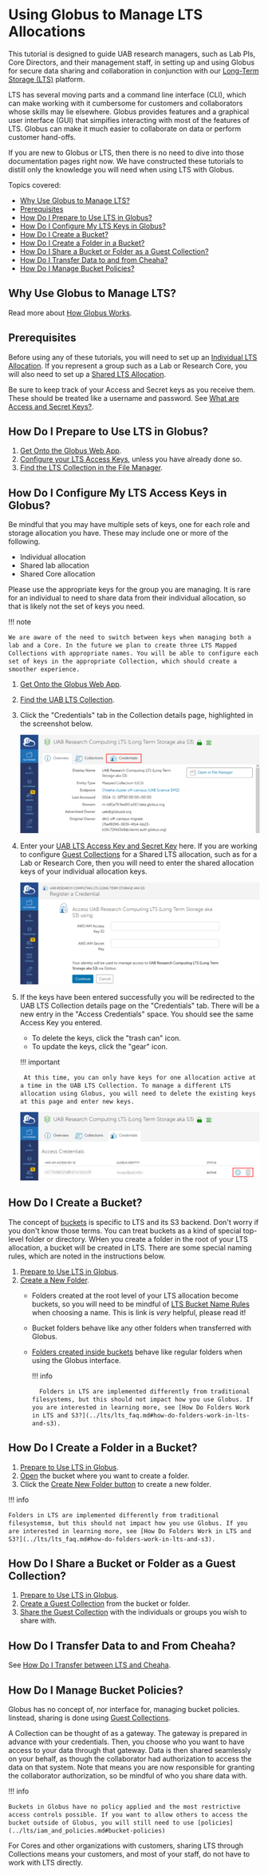 # Using Globus to Manage LTS Allocations

This tutorial is designed to guide UAB research managers, such as Lab PIs, Core Directors, and their management staff, in setting up and using Globus for secure data sharing and collaboration in conjunction with our [Long-Term Storage (LTS)](../lts/index.md) platform.

LTS has several moving parts and a command line interface (CLI), which can make working with it cumbersome for customers and collaborators whose skills may lie elsewhere. Globus provides features and a graphical user interface (GUI) that simpifies interacting with most of the features of LTS. Globus can make it much easier to collaborate on data or perform customer hand-offs.

If you are new to Globus or LTS, then there is no need to dive into those documentation pages right now. We have constructed these tutorials to distill only the knowledge you will need when using LTS with Globus.

Topics covered:

- [Why Use Globus to Manage LTS?](#why-use-globus-to-manage-lts)
- [Prerequisites](#prerequisites)
- [How Do I Prepare to Use LTS in Globus?](#how-do-i-prepare-to-use-lts-in-globus)
- [How Do I Configure My LTS Keys in Globus?](#how-do-i-configure-my-lts-access-keys-in-globus)
- [How Do I Create a Bucket?](#how-do-i-create-a-bucket)
- [How Do I Create a Folder in a Bucket?](#how-do-i-create-a-folder-in-a-bucket)
- [How Do I Share a Bucket or Folder as a Guest Collection?](#how-do-i-share-a-bucket-or-folder-as-a-guest-collection)
- [How Do I Transfer Data to and from Cheaha?](#how-do-i-transfer-data-to-and-from-cheaha)
- [How Do I Manage Bucket Policies?](#how-do-i-manage-bucket-policies)

## Why Use Globus to Manage LTS?

Read more about [How Globus Works](../transfer/tutorial/globus_organization_tutorial.md#how-does-globus-work).

## Prerequisites

Before using any of these tutorials, you will need to set up an [Individual LTS Allocation](../index.md#how-do-i-request-individual-long-term-storage). If you represent a group such as a Lab or Research Core, you will also need to set up a [Shared LTS Allocation](../index.md#how-do-i-request-shared-storage).

Be sure to keep track of your Access and Secret keys as you receive them. These should be treated like a username and password. See [What are Access and Secret Keys?](../lts/lts_faq.md#what-are-access-and-secret-keys).

## How Do I Prepare to Use LTS in Globus?

1. [Get Onto the Globus Web App](../transfer/tutorial/globus_individual_tutorial.md#how-do-i-get-onto-the-globus-web-app).
1. [Configure your LTS Access Keys](#how-do-i-configure-my-lts-access-keys-in-globus), unless you have already done so.
1. [Find the LTS Collection in the File Manager](../transfer/tutorial/globus_individual_tutorial.md#how-do-i-find-uab-storage-mapped-collections).

## How Do I Configure My LTS Access Keys in Globus?

Be mindful that you may have multiple sets of keys, one for each role and storage allocation you have. These may include one or more of the following.

- Individual allocation
- Shared lab allocation
- Shared Core allocation

Please use the appropriate keys for the group you are managing. It is rare for an individual to need to share data from their individual allocation, so that is likely not the set of keys you need.

<!-- markdownlint-disable MD046 -->
!!! note

    We are aware of the need to switch between keys when managing both a lab and a Core. In the future we plan to create three LTS Mapped Collections with appropriate names. You will be able to configure each set of keys in the appropriate Collection, which should create a smoother experience.
<!-- markdownlint-enable MD046 -->

1. [Get Onto the Globus Web App](../transfer/tutorial/globus_individual_tutorial.md#how-do-i-get-onto-the-globus-web-app).
1. [Find the UAB LTS Collection](../transfer/tutorial/globus_individual_tutorial.md#how-do-i-find-uab-storage-mapped-collections).
1. Click the "Credentials" tab in the Collection details page, highlighted in the screenshot below.

    ![UAB LTS Collection details page](./images/gl-access-keys/001-details-page.png)

1. Enter your [UAB LTS Access Key and Secret Key](../lts/lts_faq.md#what-are-access-and-secret-keys) here. If you are working to configure [Guest Collections](../transfer/tutorial/globus_organization_tutorial.md#how-do-i-create-a-guest-collection) for a Shared LTS allocation, such as for a Lab or Research Core, then you will need to enter the shared allocation keys of your individual allocation keys.

    ![UAB LTS Collection details page credentials tab showing entry form](./images/gl-access-keys/002-credentials-tab.png)

1. If the keys have been entered successfully you will be redirected to the UAB LTS Collection details page on the "Credentials" tab. There will be a new entry in the "Access Credentials" space. You should see the same Access Key you entered.

    - To delete the keys, click the "trash can" icon.
    - To update the keys, click the "gear" icon.

    <!-- markdownlint-disable MD046 -->
    !!! important

        At this time, you can only have keys for one allocation active at a time in the UAB LTS Collection. To manage a different LTS allocation using Globus, you will need to delete the existing keys at this page and enter new keys.
    <!-- markdownlint-enable MD046 -->

    ![UAB LTS Collection details page credentials tab showing new entry](./images/gl-access-keys/003-credentials-tab-finished.png)

## How Do I Create a Bucket?

The concept of [buckets](../lts/index.md#terminology) is specific to LTS and its S3 backend. Don't worry if you don't know those terms. You can treat buckets as a kind of special top-level folder or directory. WHen you create a folder in the root of your LTS allocation, a bucket will be created in LTS. There are some special naming rules, which are noted in the instructions below.

1. [Prepare to Use LTS in Globus](#how-do-i-prepare-to-use-lts-in-globus).
1. [Create a New Folder](../transfer/tutorial/globus_individual_tutorial.md#how-do-i-modify-files-and-folders).
    - Folders created at the root level of your LTS allocation become buckets, so you will need to be mindful of [LTS Bucket Name Rules](../lts/lts_faq.md#what-are-valid-bucket-names-in-lts) when choosing a name. This is link is _very_ helpful, please read it!
    - Bucket folders behave like any other folders when transferred with Globus.
    - [Folders created inside buckets](#how-do-i-create-a-folder-in-a-bucket) behave like regular folders when using the Globus interface.

        <!-- markdownlint-disable MD046 -->
        !!! info

            Folders in LTS are implemented differently from traditional filesystems, but this should not impact how you use Globus. If you are interested in learning more, see [How Do Folders Work in LTS and S3?](../lts/lts_faq.md#how-do-folders-work-in-lts-and-s3).
        <!-- markdownlint-enable MD046 -->

## How Do I Create a Folder in a Bucket?

1. [Prepare to Use LTS in Globus](#how-do-i-prepare-to-use-lts-in-globus).
1. [Open](../transfer/tutorial/globus_individual_tutorial.md#how-do-i-use-the-file-manager-page) the bucket where you want to create a folder.
1. Click the [Create New Folder button](../transfer/tutorial/globus_individual_tutorial.md#how-do-i-modify-files-and-folders) to create a new folder.

<!-- markdownlint-disable MD046 -->
!!! info

    Folders in LTS are implemented differently from traditional filesystemsm, but this should not impact how you use Globus. If you are interested in learning more, see [How Do Folders Work in LTS and S3?](../lts/lts_faq.md#how-do-folders-work-in-lts-and-s3).
<!-- markdownlint-enable MD046 -->

## How Do I Share a Bucket or Folder as a Guest Collection?

1. [Prepare to Use LTS in Globus](#how-do-i-prepare-to-use-lts-in-globus).
1. [Create a Guest Collection](../transfer/tutorial/globus_organization_tutorial.md#how-do-i-create-a-guest-collection) from the bucket or folder.
1. [Share the Guest Collection](../transfer/tutorial/globus_organization_tutorial.md#how-do-i-share-a-guest-collection-with-others) with the individuals or groups you wish to share with.

## How Do I Transfer Data to and From Cheaha?

See [How Do I Transfer between LTS and Cheaha](../transfer/tutorial/globus_individual_tutorial.md#how-do-i-transfer-between-lts-and-cheaha).

## How Do I Manage Bucket Policies?

Globus has no concept of, nor interface for, managing bucket policies. Iinstead, sharing is done using [Guest Collections](#how-do-i-share-a-bucket-or-folder-as-a-guest-collection).

A Collection can be thought of as a gateway. The gateway is prepared in advance with your credentials. Then, you choose who you want to have access to your data through that gateway. Data is then shared seamlessly on your behalf, as though the collaborator had authorization to access the data on that system. Note that means you are now responsible for granting the collaborator authorization, so be mindful of who you share data with.

<!-- markdownlint-disable MD046 -->
!!! info

    Buckets in Globus have no policy applied and the most restrictive access controls possible. If you want to allow others to access the bucket outside of Globus, you will still need to use [policies](../lts/iam_and_policies.md#bucket-policies)
<!-- markdownlint-enable MD046 -->

For Cores and other organizations with customers, sharing LTS through Collections means your customers, and most of your staff, do not have to work with LTS directly.
